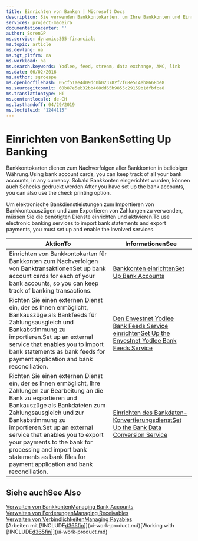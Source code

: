```yaml
---
title: Einrichten von Banken | Microsoft Docs
description: Sie verwenden Bankkontokarten, um Ihre Bankkonten und Einrichtungsbankfeeds, wie Yodlee, um Daten auszutauschen.
services: project-madeira
documentationcenter: ''
author: SorenGP
ms.service: dynamics365-financials
ms.topic: article
ms.devlang: na
ms.tgt_pltfrm: na
ms.workload: na
ms.search.keywords: Yodlee, feed, stream, data exchange, AMC, link
ms.date: 06/02/2016
ms.author: sgroespe
ms.openlocfilehash: 05cf51ae4d09dc0b023782f7f68e514eb8668be8
ms.sourcegitcommit: 60b87e5eb32bb408dd65b9855c29159b1dfbfca8
ms.translationtype: HT
ms.contentlocale: de-CH
ms.lasthandoff: 04/29/2019
ms.locfileid: "1244115"
---
```

# <a name="setting-up-banking"></a><span data-ttu-id="10482-103">Einrichten von Banken</span><span class="sxs-lookup"><span data-stu-id="10482-103">Setting Up Banking</span></span>
<span data-ttu-id="10482-104">Bankkontokarten dienen zum Nachverfolgen aller Bankkonten in beliebiger Währung.</span><span class="sxs-lookup"><span data-stu-id="10482-104">Using bank account cards, you can keep track of all your bank accounts, in any currency.</span></span> <span data-ttu-id="10482-105">Sobald Bankkonten eingerichtet wurden, können auch Schecks gedruckt werden.</span><span class="sxs-lookup"><span data-stu-id="10482-105">After you have set up the bank accounts, you can also use the check printing option.</span></span>

<span data-ttu-id="10482-106">Um elektronische Bankdienstleistungen zum Importieren von Bankkontoauszügen und zum Exportieren von Zahlungen zu verwenden, müssen Sie die benötigten Dienste einrichten und aktivieren.</span><span class="sxs-lookup"><span data-stu-id="10482-106">To use electronic banking services to import bank statements and  export payments, you must set up and enable the involved services.</span></span>

| <span data-ttu-id="10482-107">Aktion</span><span class="sxs-lookup"><span data-stu-id="10482-107">To</span></span> | <span data-ttu-id="10482-108">Informationen</span><span class="sxs-lookup"><span data-stu-id="10482-108">See</span></span> |
| --- | --- |
| <span data-ttu-id="10482-109">Einrichten von Bankkontokarten für Bankkonten zum Nachverfolgen von Banktransaktionen</span><span class="sxs-lookup"><span data-stu-id="10482-109">Set up bank account cards for each of your bank accounts, so you can keep track of banking transactions.</span></span> |[<span data-ttu-id="10482-110">Bankkonten einrichten</span><span class="sxs-lookup"><span data-stu-id="10482-110">Set Up Bank Accounts</span></span>](bank-how-setup-bank-accounts.md) |
| <span data-ttu-id="10482-111">Richten Sie einen externen Dienst ein, der es Ihnen ermöglicht, Bankauszüge als Bankfeeds für Zahlungsausgleich und Bankabstimmung zu importieren.</span><span class="sxs-lookup"><span data-stu-id="10482-111">Set up an external service that enables you to import bank statements as bank feeds for payment application and bank reconciliation.</span></span> |[<span data-ttu-id="10482-112">Den Envestnet Yodlee Bank Feeds Service einrichten</span><span class="sxs-lookup"><span data-stu-id="10482-112">Set Up the Envestnet Yodlee Bank Feeds Service</span></span>](bank-how-setup-bank-statement-service.md) |
| <span data-ttu-id="10482-113">Richten Sie einen externen Dienst ein, der es Ihnen ermöglicht, Ihre Zahlungen zur Bearbeitung an die Bank zu exportieren und Bankauszüge als Bankdateien zum Zahlungsausgleich und zur Bankabstimmung zu importieren.</span><span class="sxs-lookup"><span data-stu-id="10482-113">Set up an external service that enables you to export your payments to the bank for processing  and import bank statements as bank files for payment application and bank reconciliation.</span></span> |[<span data-ttu-id="10482-114">Einrichten des Bankdaten-Konvertierungsdienst</span><span class="sxs-lookup"><span data-stu-id="10482-114">Set Up the Bank Data Conversion Service</span></span>](bank-how-setup-bank-data-conversion-service.md) |

## <a name="see-also"></a><span data-ttu-id="10482-115">Siehe auch</span><span class="sxs-lookup"><span data-stu-id="10482-115">See Also</span></span>
[<span data-ttu-id="10482-116">Verwalten von Bankkonten</span><span class="sxs-lookup"><span data-stu-id="10482-116">Managing Bank Accounts</span></span>](bank-manage-bank-accounts.md)  
[<span data-ttu-id="10482-117">Verwalten von Forderungen</span><span class="sxs-lookup"><span data-stu-id="10482-117">Managing Receivables</span></span>](receivables-manage-receivables.md)  
[<span data-ttu-id="10482-118">Verwalten von Verbindlichkeiten</span><span class="sxs-lookup"><span data-stu-id="10482-118">Managing Payables</span></span>](payables-manage-payables.md)  
<span data-ttu-id="10482-119">[Arbeiten mit [!INCLUDE[d365fin](includes/d365fin_md.md)]](ui-work-product.md)</span><span class="sxs-lookup"><span data-stu-id="10482-119">[Working with [!INCLUDE[d365fin](includes/d365fin_md.md)]](ui-work-product.md)</span></span>
